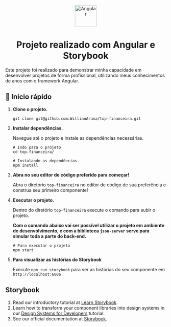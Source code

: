 <p align="center">
  <a href="https://www.chromatic.com/">
    <img alt="Angular" src="https://cdn.jsdelivr.net/gh/devicons/devicon/icons/angularjs/angularjs-plain.svg" width="68" />
  </a>
</p>

<h1 align="center">
  Projeto realizado com Angular e Storybook
</h1>

Este projeto foi realizado para demonstrar minha capacidade em desenvolver projetos de forma profissional, utilizando meus conhecimentos de anos com o framework Angular.

## 🚅 Início rápido

1.  **Clone o projeto.**

    ```shell
    git clone git@github.com:WillianArana/top-financeira.git
    ```

1.  **Instalar dependências.**

    Navegue até o projeto e instale as dependências necessárias.

    ```shell
    # Indo para o projeto
    cd top-financeira/

    # Instalando as dependências.
    npm install
    ```

1.  **Abra no seu editor de código preferido para começar!**

    Abra o diretório `top-financeira` no editor de código de sua preferência e construa seu primeiro componente!

1.  **Executar o projeto.**

    Dentro do diretório `top-financeira` execute o comando para subir o projeto.

    **Com o comando abaixo vai ser possível utilizar o projeto em ambiente de desenvolvimento, e com a biblioteca `json-server` serve para simular toda a parte do back-end.**

    ```shell
    # Para executar o projeto
    npm start
    ```

1.  **Para visualizar as histórias do Storybook**

    Execute `npm run storybook` para ver as histórias do seu componente em `http://localhost:6006`

## Storybook

1. Read our introductory tutorial at [Learn Storybook](https://storybook.js.org/tutorials/intro-to-storybook/angular/en/get-started/).
2. Learn how to transform your component libraries into design systems in our [Design Systems for Developers](https://storybook.js.org/tutorials/design-systems-for-developers/) tutorial.
3. See our official documentation at [Storybook](https://storybook.js.org/).

